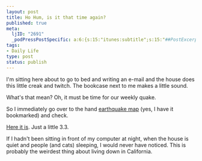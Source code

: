 ```yaml
--- 
layout: post
title: Ho Hum, is it that time again?
published: true
meta: 
  ljID: "2691"
  _podPressPostSpecific: a:6:{s:15:"itunes:subtitle";s:15:"##PostExcerpt##";s:14:"itunes:summary";s:15:"##PostExcerpt##";s:15:"itunes:keywords";s:17:"##WordPressCats##";s:13:"itunes:author";s:10:"##Global##";s:15:"itunes:explicit";s:7:"Default";s:12:"itunes:block";s:7:"Default";}
tags: 
- Daily Life
type: post
status: publish
---
```

I'm sitting here about to go to bed and writing an e-mail and the house does this little creak and twitch. The bookcase next to me makes a little sound.

What's that mean? Oh, it must be time for our weekly quake.

So I immediately go over to the hand <a href="http://quake.usgs.gov/recenteqs/Maps/122-38.html">earthquake map</a> (yes, I have it bookmarked) and check.

<a href="http://quake.wr.usgs.gov/recenteqs/Quakes/nc40200362.html">Here it is</a>. Just a little 3.3.

If I hadn't been sitting in front of my computer at night, when the house is quiet and people (and cats) sleeping, I would never have noticed. This is probably the weirdest thing about living down in California.
